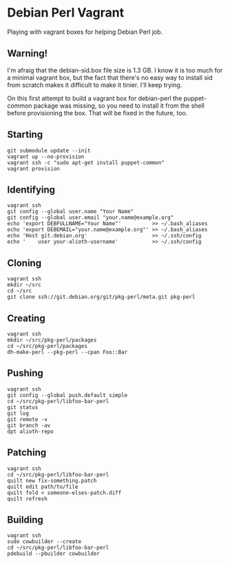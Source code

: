 Debian Perl Vagrant
===================

Playing with vagrant boxes for helping Debian Perl job.

Warning!
--------

I'm afraig that the debian-sid.box file size is 1.3 GB. I know it
is too much for a minimal vagrant box, but the fact that there's
no easy way to install sid from scratch makes it difficult to
make it tinier. I'll keep trying.

On this first attempt to build a vagrant box for debian-perl the
puppet-common package was missing, so you need to install it from
the shell before provisioning the box. That will be fixed in the
future, too.

Starting
--------

    git submodule update --init
    vagrant up --no-provision
    vagrant ssh -c "sudo apt-get install puppet-common"
    vagrant provision

Identifying
-----------

    vagrant ssh
    git config --global user.name "Your Name"
    git config --global user.email "your.name@example.org"
    echo 'export DEBFULLNAME="Your Name"'          >> ~/.bash_aliases
    echo 'export DEBEMAIL="your.name@example.org"' >> ~/.bash_aliases
    echo 'Host git.debian.org'                     >> ~/.ssh/config
    echo '    user your-alioth-username'           >> ~/.ssh/config

Cloning
-------

    vagrant ssh
    mkdir ~/src
    cd ~/src
    git clone ssh://git.debian.org/git/pkg-perl/meta.git pkg-perl

Creating
--------

    vagrant ssh
    mkdir ~/src/pkg-perl/packages
    cd ~/src/pkg-perl/packages
    dh-make-perl --pkg-perl --cpan Foo::Bar

Pushing
-------

    vagrant ssh
    git config --global push.default simple
    cd ~/src/pkg-perl/libfoo-bar-perl
    git status
    git log
    git remote -v
    git branch -av
    dpt alioth-repo

Patching
--------

    vagrant ssh
    cd ~/src/pkg-perl/libfoo-bar-perl
    quilt new fix-something.patch
    quilt edit path/to/file
    quilt fold < someone-elses-patch.diff
    quilt refresh

Building
--------

    vagrant ssh
    sudo cowbuilder --create
    cd ~/src/pkg-perl/libfoo-bar-perl
    pdebuild --pbuilder cowbuilder

